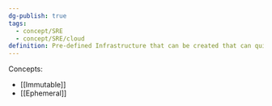 ```yaml
---
dg-publish: true
tags:
  - concept/SRE
  - concept/SRE/cloud
definition: Pre-defined Infrastructure that can be created that can quickly scale, deploy, and recover in response to changes in demand or conditions.
---
```

Concepts: 
* [[Immutable]] 
* [[Ephemeral]]